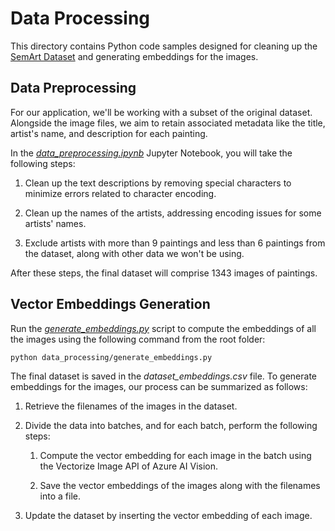 # Data Processing

This directory contains Python code samples designed for cleaning up the [SemArt Dataset](https://researchdata.aston.ac.uk/id/eprint/380/) and generating embeddings for the images.

## Data Preprocessing

For our application, we'll be working with a subset of the original dataset. Alongside the image files, we aim to retain associated metadata like the title, artist's name, and description for each painting.

In the *[data_preprocessing.ipynb](data_preprocessing.ipynb)* Jupyter Notebook, you will take the following steps:

1. Clean up the text descriptions by removing special characters to minimize errors related to character encoding.

2. Clean up the names of the artists, addressing encoding issues for some artists' names.

3. Exclude artists with more than 9 paintings and less than 6 paintings from the dataset, along with other data we won't be using.

After these steps, the final dataset will comprise 1343 images of paintings.

## Vector Embeddings Generation

Run the *[generate_embeddings.py](generate_embeddings.py)* script to compute the embeddings of all the images using the following command from the root folder:

```bash
python data_processing/generate_embeddings.py
```

The final dataset is saved in the *dataset_embeddings.csv* file. To generate embeddings for the images, our process can be summarized as follows:

1. Retrieve the filenames of the images in the dataset.

2. Divide the data into batches, and for each batch, perform the following steps:

    1. Compute the vector embedding for each image in the batch using the Vectorize Image API of Azure AI Vision.

    2. Save the vector embeddings of the images along with the filenames into a file.

3. Update the dataset by inserting the vector embedding of each image.
